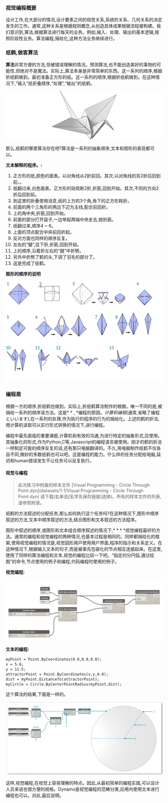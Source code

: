 

### 视觉编程概要

设计工作,在大部分的情况,设计要素之间的视觉关系,系统的关系、几何关系的决定发生的工作。通常,这种关系是根据规则概念,从创造具体成果根据流程被构建。我们意识到,算法,根据算法进行每天的业务。例如,输入、处理、输出的基本逻辑,按照阶段性业务。算法编程,捐给化,这种方法业务继续进行。

### 纸鹤,做客算法

**算法**非常方便的方法,但被错误理解的情况。预测算法,也不能创造美好的事物的可能性,但绝对不是魔法。实际上,算法本身是非常简单的东西。这一系列的顺序,根据折纸鹤做到。最初准备正方形的纸。这一系列的顺序,根据折纸鹤做到。在这种情况下,“输入”纸折叠顺序,“处理”,“输出”的纸鹤。

![Origami Crane](images/1-1/00-OrigamiCrane.png)

那么,纸鹤的哪里算法存在吧?算法是一系列的抽象顺序,文本和图形的表现都可以。

**文本解释的程序。:**

1. 正方形的纸,颜色的面表。以对角线从2折前回。其次,以对角线的另2折后回到前。。
2. 纸翻过来,白色面表。正方形的珀琉斯2折,折筋,回到开始。其次,不同的方向2折后回到前。
3. 到这里的折叠使用消息,纸的上方的3个角,角下的正方形耗折。
4. 前面的两个三角形的两边下辺为主线,配合前回折。
5. 上的角中央,折筋,回到开始。
6. 前面的部分打开袋子,一边举起两端中央走去,她折筋。
7. 纸翻过来,顺序4 ~ 6。
8. 上面的顶点配合中央前回折起。
9. 反对方面也同样的顺序反复。
10. 左右的“腿”,往下折,折筋,回到开始。
11. 上的顺序,沿着折左右的“腿”中折劈。
12. 另外中折劈了鹤的头,下调了羽毛的部分了。
13. 这是完成了纸鹤。

**图形的顺序的说明**

![Needs Update- Origami Crane](images/1-1/01-OrigamiCraneInstructions.png)

### 编程是

根据一方的顺序,折纸鹤也做到。实际上,折纸鹤算法制作的根据。唯一不同的是,被捐给一系列的顺序读方法。这是* * *,* *编程的原因。*计算机编程*(通常,省略了编程といいます),在一系列的处理,作为执行的程序的行为的捐给化。上述的鹤的折法,用计算机读取可以实行形式转换的情况下,进行编程。

编程中最先面临的重要课题,计算机和有效的沟通,为进行特定的抽象形式,应使用。其抽象化的形式,作为Python,C等,Javascript的编程语言被使用。刚才的鹤的折法一样制定可能的顺序反复的话,还有那只电脑翻译的。不久,用电脑制作纸鹤不仅各自不同,微妙的多数纸鹤也可以吧。这是编程的能力。什么样的任务分配给电脑,延迟和human错误发生不让任务可以反复执行。

#### 视觉与编程
> 此次练习中附属的样本文件 [Visual Programming - Circle Through Point.dyn](datasets/1-1/Visual Programming - Circle Through Point.dyn) 请下载(右单击[名字先保存链接]选择)。所有的样本文件的列表,请参照附录。

纸鹤的方法叙述的分配任务,那么如何执行这个任务吗?在这种情况下,图形中顺序叙述的方法,文本中顺序叙述的方法,结合图形和文本叙述的方法程序。

图形中叙述的顺序,或图形和文本组合顺序叙述的情况下,* * * *视觉编程最好的方法。通常的编程和视觉编程的两种情况,也基本过程是相同的。同样都捐给化的框架,使用视觉编程的情况是,视觉図形用戸使用用户界面,程序的指示和关系定义。在这种情况下,根据输入文本的句子,而是被事先包装化的节点相互连接起来。在这里,使用了同样的算法编程和文本,视觉的编程比较一下吧。“指定的分円弧,通过绘图”的命令,节点使用的例子和编程,代码编程时使用的例子。

**视觉编程:**

![Basic Visual Program ](images/1-1/03-BasicVisualProgram.png)

**文本的编程:**

```
myPoint = Point.ByCoordinates(0.0,0.0,0.0);
x = 5.6;
y = 11.5;
attractorPoint = Point.ByCoordinates(x,y,0.0);
dist = myPoint.DistanceTo(attractorPoint);
myCircle = Circle.ByCenterPointRadius(myPoint,dist);
```

这个算法的结果,下面是一样的。

![Circle Through Point ](images/1-1/04-CircleThroughPoint.png)

这样,视觉编程,在视觉上容易理解的特点。因此,从最初简单的编程实践,可以设计人员来说也很方便的规格。Dynamo是视觉编程的范畴分类,应用内使用文本进行编程也可以。对此,最后说明。

